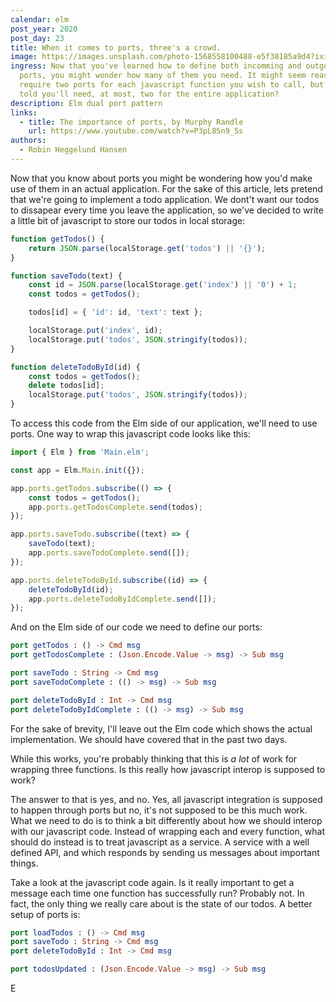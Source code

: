 ```yaml
---
calendar: elm
post_year: 2020
post_day: 23
title: When it comes to ports, three's a crowd.
image: https://images.unsplash.com/photo-1568558100488-e5f38185a9d4?ixid=MXwxMjA3fDB8MHxwaG90by1wYWdlfHx8fGVufDB8fHw%3D&ixlib=rb-1.2.1&auto=format&fit=crop&w=3072&q=80
ingress: Now that you've learned how to define both incomming and outgoing
  ports, you might wonder how many of them you need. It might seem reasonable to
  require two ports for each javascript function you wish to call, but what if I
  told you'll need, at most, two for the entire application?
description: Elm dual port pattern
links:
  - title: The importance of ports, by Murphy Randle
    url: https://www.youtube.com/watch?v=P3pL85n9_5s
authors:
  - Robin Heggelund Hansen
---
```

Now that you know about ports you might be wondering how you'd make use of them in an actual application. For the sake of this article, lets pretend that we're going to implement a todo application. We dont't want our todos to dissapear every time you leave the application, so we've decided to write a little bit of javascript to store our todos in local storage:

```javascript
function getTodos() {
    return JSON.parse(localStorage.get('todos') || '{}');
}

function saveTodo(text) {
    const id = JSON.parse(localStorage.get('index') || '0') + 1;
    const todos = getTodos();

    todos[id] = { 'id': id, 'text': text };

    localStorage.put('index', id);
    localStorage.put('todos', JSON.stringify(todos));
}

function deleteTodoById(id) {
    const todos = getTodos();
    delete todos[id];
    localStorage.put('todos', JSON.stringify(todos));
}
```

To access this code from the Elm side of our application, we'll need to use ports. One way to wrap this javascript code looks like this:

```javascript
import { Elm } from 'Main.elm';

const app = Elm.Main.init({});

app.ports.getTodos.subscribe(() => {
    const todos = getTodos();
    app.ports.getTodosComplete.send(todos);
});

app.ports.saveTodo.subscribe((text) => {
    saveTodo(text);
    app.ports.saveTodoComplete.send([]);
});

app.ports.deleteTodoById.subscribe((id) => {
    deleteTodoById(id);
    app.ports.deleteTodoByIdComplete.send([]);
});
```

And on the Elm side of our code we need to define our ports:

```elm
port getTodos : () -> Cmd msg
port getTodosComplete : (Json.Encode.Value -> msg) -> Sub msg

port saveTodo : String -> Cmd msg
port saveTodoComplete : (() -> msg) -> Sub msg

port deleteTodoById : Int -> Cmd msg
port deleteTodoByIdComplete : (() -> msg) -> Sub msg
```

For the sake of brevity, I'll leave out the Elm code which shows the actual implementation. We should have covered that in the past two days.

While this works, you're probably thinking that this is _a lot_ of work for wrapping three functions. Is this really how javascript interop is supposed to work?

The answer to that is yes, and no. Yes, all javascript integration is supposed to happen through ports but no, it's not supposed to be this much work. What we need to do is to think a bit differently about how we should interop with our javascript code. Instead of wrapping each and every function, what should do instead is to treat javascript as a service. A service with a well defined API, and which responds by sending us messages about important things.

Take a look at the javascript code again. Is it really important to get a message each time one function has successfully run? Probably not. In fact, the only thing we really care about is the state of our todos. A better setup of ports is:

```elm
port loadTodos : () -> Cmd msg
port saveTodo : String -> Cmd msg
port deleteTodoById : Int -> Cmd msg

port todosUpdated : (Json.Encode.Value -> msg) -> Sub msg
```

E